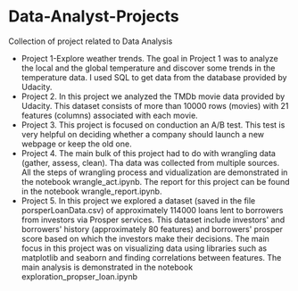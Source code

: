 # Data-Analyst-Projects
Collection of project related to Data Analysis
* Project 1-Explore weather trends.
 The goal in Project 1 was to analyze the local and the global temperature and discover some trends in the temperature data. I used SQL to get data from the database provided by Udacity.
* Project 2. 
 In this project we analyzed the TMDb movie data provided by Udacity. This dataset consists of more than 10000 rows (movies) with 21 features (columns) associated with each movie. 
* Project 3. 
 This project is focused on conduction an A/B test. This test is very helpful on deciding whether a company should launch a new webpage or keep the old one.
* Project 4. The main bulk of this project had to do with wrangling data (gather, assess, clean). Tha data was collected from multiple sources. All the steps of wrangling process and vidualization are demonstrated in the notebook wrangle_act.ipynb. The report for this project can be found in the notebook wrangle_report.ipynb.
* Project 5. In this project we explored a dataset (saved in the file porsperLoanData.csv) of approximately 114000 loans lent to borrowers from investors via Prosper services. This dataset include investors' and borrowers' history (approximately 80 features) and borrowers' prosper score based on which the investors make their decisions. The main focus in this project was on visualizing data using libraries such as matplotlib and seaborn and finding correlations between features. The main analysis is demonstrated in the notebook exploration_propser_loan.ipynb
  
